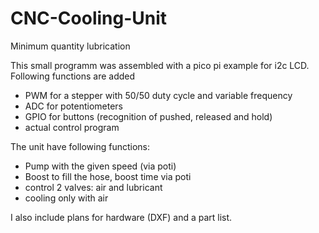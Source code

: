 # CNC-Cooling-Unit
Minimum quantity lubrication

This small programm was assembled with a pico pi example for i2c LCD.
Following functions are added
- PWM for a stepper with 50/50 duty cycle and variable frequency 
- ADC for potentiometers
- GPIO for buttons (recognition of pushed, released and hold)
- actual control program

The unit have following functions:
- Pump with the given speed (via poti)
- Boost to fill the hose, boost time via poti
- control 2 valves: air and lubricant
- cooling only with air

I also include plans for hardware (DXF) and a part list.


